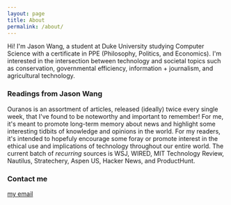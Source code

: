 ```yaml
---
layout: page
title: About
permalink: /about/
---
```


Hi! I'm Jason Wang, a student at Duke University studying Computer Science with a certificate in PPE (Philosophy, Politics, and Economics). I'm interested in the intersection between technology and societal topics such as conservation, governmental efficiency, information + journalism, and agricultural technology.

### Readings from Jason Wang

Ouranos is an assortment of articles, released (ideally) twice every single week, that I've found to be noteworthy and important to remember! For me, it's meant to promote long-term memory about news and highlight some interesting tidbits of knowledge and opinions in the world. For my readers, it's intended to hopefuly encourage some foray or promote interest in the ethical use and implications of technology throughout our entire world. The current batch of *recurring* sources is WSJ, WIRED, MIT Technology Review, Nautilus, Stratechery, Aspen US, Hacker News, and ProductHunt.

### Contact me

[my email](mailto:jason.haofeng.wang@gmail.com)